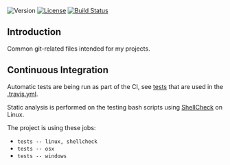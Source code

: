 ![Version](https://img.shields.io/badge/version-1.0.4-blue.svg)
[![License](https://img.shields.io/badge/license-MIT_License-blue.svg?style=flat)](LICENSE)
[![Build Status](https://travis-ci.org/karel-burda/git-helpers.svg?branch=develop)](https://travis-ci.org/karel-burda/git-helpers)

## Introduction
Common git-related files intended for my projects.

## Continuous Integration
Automatic tests are being run as part of the CI, see [tests](tests/integration) that are used in the [.travis.yml](.travis.yml).

Static analysis is performed on the testing bash scripts using [ShellCheck](https://github.com/koalaman/shellcheck) on Linux.

The project is using these jobs:
  * `tests -- linux, shellcheck`
  * `tests -- osx`
  * `tests -- windows`
